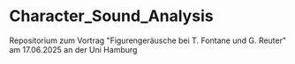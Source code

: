 # Character_Sound_Analysis
Repositorium zum Vortrag "Figurengeräusche bei T. Fontane und G. Reuter" am 17.06.2025 an der Uni Hamburg
